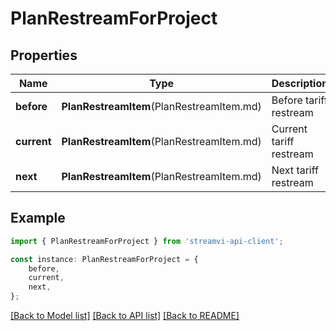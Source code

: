 # PlanRestreamForProject


## Properties

Name | Type | Description | Notes
------------ | ------------- | ------------- | -------------
**before** | **PlanRestreamItem**(PlanRestreamItem.md) | Before tariff restream | [default to undefined]
**current** | **PlanRestreamItem**(PlanRestreamItem.md) | Current tariff restream | [default to undefined]
**next** | **PlanRestreamItem**(PlanRestreamItem.md) | Next tariff restream | [default to undefined]

## Example

```typescript
import { PlanRestreamForProject } from 'streamvi-api-client';

const instance: PlanRestreamForProject = {
    before,
    current,
    next,
};
```

[[Back to Model list]](../README.md#documentation-for-models) [[Back to API list]](../README.md#documentation-for-api-endpoints) [[Back to README]](../README.md)
